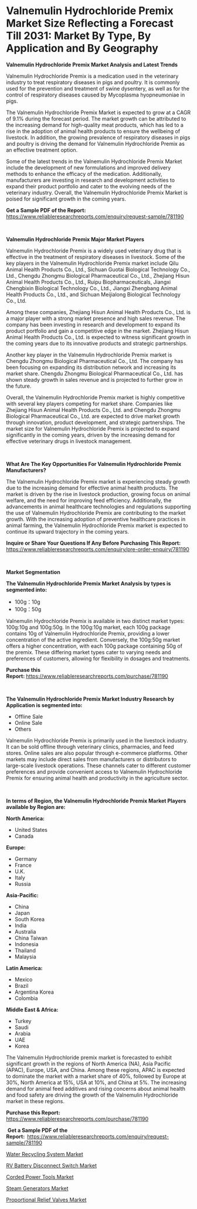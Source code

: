 <p><h1>Valnemulin Hydrochloride Premix Market Size Reflecting a Forecast Till 2031: Market By Type, By Application and By Geography</h1></p><p><strong>Valnemulin Hydrochloride Premix Market Analysis and Latest Trends</strong></p>
<p><p>Valnemulin Hydrochloride Premix is a medication used in the veterinary industry to treat respiratory diseases in pigs and poultry. It is commonly used for the prevention and treatment of swine dysentery, as well as for the control of respiratory diseases caused by Mycoplasma hyopneumoniae in pigs.</p><p>The Valnemulin Hydrochloride Premix Market is expected to grow at a CAGR of 9.1% during the forecast period. The market growth can be attributed to the increasing demand for high-quality meat products, which has led to a rise in the adoption of animal health products to ensure the wellbeing of livestock. In addition, the growing prevalence of respiratory diseases in pigs and poultry is driving the demand for Valnemulin Hydrochloride Premix as an effective treatment option.</p><p>Some of the latest trends in the Valnemulin Hydrochloride Premix Market include the development of new formulations and improved delivery methods to enhance the efficacy of the medication. Additionally, manufacturers are investing in research and development activities to expand their product portfolio and cater to the evolving needs of the veterinary industry. Overall, the Valnemulin Hydrochloride Premix Market is poised for significant growth in the coming years.</p></p>
<p><strong>Get a Sample PDF of the Report:&nbsp;</strong> <a href="https://www.reliableresearchreports.com/enquiry/request-sample/781190">https://www.reliableresearchreports.com/enquiry/request-sample/781190</a></p>
<p>&nbsp;</p>
<p><strong>Valnemulin Hydrochloride Premix Major Market Players</strong></p>
<p><p>Valnemulin Hydrochloride Premix is a widely used veterinary drug that is effective in the treatment of respiratory diseases in livestock. Some of the key players in the Valnemulin Hydrochloride Premix market include Qilu Animal Health Products Co., Ltd., Sichuan Guotai Biological Technology Co., Ltd., Chengdu Zhongmu Biological Pharmaceutical Co., Ltd., Zhejiang Hisun Animal Health Products Co., Ltd., Ruipu Biopharmaceuticals, Jiangxi Chengbixin Biological Technology Co., Ltd., Jiangxi Zhengbang Animal Health Products Co., Ltd., and Sichuan Meijialong Biological Technology Co., Ltd.</p><p>Among these companies, Zhejiang Hisun Animal Health Products Co., Ltd. is a major player with a strong market presence and high sales revenue. The company has been investing in research and development to expand its product portfolio and gain a competitive edge in the market. Zhejiang Hisun Animal Health Products Co., Ltd. is expected to witness significant growth in the coming years due to its innovative products and strategic partnerships.</p><p>Another key player in the Valnemulin Hydrochloride Premix market is Chengdu Zhongmu Biological Pharmaceutical Co., Ltd. The company has been focusing on expanding its distribution network and increasing its market share. Chengdu Zhongmu Biological Pharmaceutical Co., Ltd. has shown steady growth in sales revenue and is projected to further grow in the future.</p><p>Overall, the Valnemulin Hydrochloride Premix market is highly competitive with several key players competing for market share. Companies like Zhejiang Hisun Animal Health Products Co., Ltd. and Chengdu Zhongmu Biological Pharmaceutical Co., Ltd. are expected to drive market growth through innovation, product development, and strategic partnerships. The market size for Valnemulin Hydrochloride Premix is projected to expand significantly in the coming years, driven by the increasing demand for effective veterinary drugs in livestock management.</p></p>
<p>&nbsp;</p>
<p><strong>What Are The Key Opportunities For Valnemulin Hydrochloride Premix Manufacturers?</strong></p>
<p><p>The Valnemulin Hydrochloride Premix market is experiencing steady growth due to the increasing demand for effective animal health products. The market is driven by the rise in livestock production, growing focus on animal welfare, and the need for improving feed efficiency. Additionally, the advancements in animal healthcare technologies and regulations supporting the use of Valnemulin Hydrochloride Premix are contributing to the market growth. With the increasing adoption of preventive healthcare practices in animal farming, the Valnemulin Hydrochloride Premix market is expected to continue its upward trajectory in the coming years.</p></p>
<p><strong>Inquire or Share Your Questions If Any Before Purchasing This Report:</strong> <a href="https://www.reliableresearchreports.com/enquiry/pre-order-enquiry/781190">https://www.reliableresearchreports.com/enquiry/pre-order-enquiry/781190</a></p>
<p>&nbsp;</p>
<p><strong>Market Segmentation</strong></p>
<p><strong>The Valnemulin Hydrochloride Premix Market Analysis by types is segmented into:</strong></p>
<p><ul><li>100g：10g</li><li>100g：50g</li></ul></p>
<p><p>Valnemulin Hydrochloride Premix is available in two distinct market types: 100g:10g and 100g:50g. In the 100g:10g market, each 100g package contains 10g of Valnemulin Hydrochloride Premix, providing a lower concentration of the active ingredient. Conversely, the 100g:50g market offers a higher concentration, with each 100g package containing 50g of the premix. These differing market types cater to varying needs and preferences of customers, allowing for flexibility in dosages and treatments.</p></p>
<p><strong>Purchase this Report:&nbsp;</strong><a href="https://www.reliableresearchreports.com/purchase/781190">https://www.reliableresearchreports.com/purchase/781190</a></p>
<p>&nbsp;</p>
<p><strong>The Valnemulin Hydrochloride Premix Market Industry Research by Application is segmented into:</strong></p>
<p><ul><li>Offline Sale</li><li>Online Sale</li><li>Others</li></ul></p>
<p><p>Valnemulin Hydrochloride Premix is primarily used in the livestock industry. It can be sold offline through veterinary clinics, pharmacies, and feed stores. Online sales are also popular through e-commerce platforms. Other markets may include direct sales from manufacturers or distributors to large-scale livestock operations. These channels cater to different customer preferences and provide convenient access to Valnemulin Hydrochloride Premix for ensuring animal health and productivity in the agriculture sector.</p></p>
<p>&nbsp;</p>
<p><strong>In terms of Region, the Valnemulin Hydrochloride Premix Market Players available by Region are:</strong></p>
<p>
    <p> <strong> North America: </strong>
        <ul>
            <li>United States</li>
            <li>Canada</li>
        </ul>
        </p> 
    <p> <strong> Europe: </strong>
        <ul>
            <li>Germany</li>
            <li>France</li>
            <li>U.K.</li>
            <li>Italy</li>
            <li>Russia</li>
        </ul>
        </p> 
    <p> <strong> Asia-Pacific: </strong>
        <ul>
            <li>China</li>
            <li>Japan</li>
            <li>South Korea</li>
            <li>India</li>
            <li>Australia</li>
            <li>China Taiwan</li>
            <li>Indonesia</li>
            <li>Thailand</li>
            <li>Malaysia</li>
        </ul>
        </p> 
    <p> <strong> Latin America: </strong>
        <ul>
            <li>Mexico</li>
            <li>Brazil</li>
            <li>Argentina Korea</li>
            <li>Colombia</li>
        </ul>
        </p> 
    <p> <strong> Middle East & Africa: </strong>
        <ul>
            <li>Turkey</li>
            <li>Saudi</li>
            <li>Arabia</li>
            <li>UAE</li>
            <li>Korea</li>
        </ul>
    </p>
    </p>
<p><p>The Valnemulin Hydrochloride premix market is forecasted to exhibit significant growth in the regions of North America (NA), Asia Pacific (APAC), Europe, USA, and China. Among these regions, APAC is expected to dominate the market with a market share of 40%, followed by Europe at 30%, North America at 15%, USA at 10%, and China at 5%. The increasing demand for animal feed additives and rising concerns about animal health and food safety are driving the growth of the Valnemulin Hydrochloride market in these regions.</p></p>
<p><strong>Purchase this Report: </strong><a href="https://www.reliableresearchreports.com/purchase/781190">https://www.reliableresearchreports.com/purchase/781190</a></p>
<p>&nbsp;<strong>Get a Sample PDF of the Report:&nbsp;&nbsp;</strong><a href="https://www.reliableresearchreports.com/enquiry/request-sample/781190">https://www.reliableresearchreports.com/enquiry/request-sample/781190</a></p>
<p><strong></strong></p>
<p><p><a href="https://medium.com/@samanthamason1930/water-recycling-system-market-insight-market-trends-growth-forecasted-from-2024-to-2031-54af2e83d070">Water Recycling System Market</a></p><p><a href="https://medium.com/@myrticecole/rv-battery-disconnect-switch-market-insights-into-market-cagr-market-trends-and-growth-d1e4647e431f">RV Battery Disconnect Switch Market</a></p><p><a href="https://medium.com/@myrticecole/analyzing-corded-power-tools-market-global-industry-perspective-and-forecast-2024-to-2031-e4ea18abafd3">Corded Power Tools Market</a></p><p><a href="https://medium.com/@twiladurgan/steam-generators-market-size-market-outlook-and-market-forecast-2024-to-2031-787b67604772">Steam Generators Market</a></p><p><a href="https://medium.com/@shirleygreene26/proportional-relief-valves-market-furnishes-information-on-market-share-market-trends-and-market-fc100cd393ef">Proportional Relief Valves Market</a></p></p>